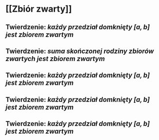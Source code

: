 # [[Zbiór zwarty]]
## **Twierdzenie**: *każdy przedział domknięty $[a,b]$  jest zbiorem zwartym*
## **Twierdzenie**: *suma skończonej rodziny zbiorów zwartych jest zbiorem zwartym*
## **Twierdzenie**: *każdy przedział domknięty $[a,b]$  jest zbiorem zwartym*
## **Twierdzenie**: *każdy przedział domknięty $[a,b]$  jest zbiorem zwartym*
## **Twierdzenie**: *każdy przedział domknięty $[a,b]$  jest zbiorem zwartym*
